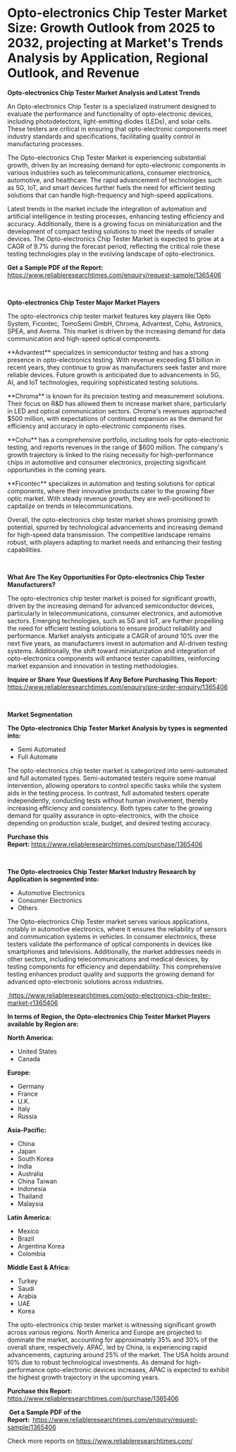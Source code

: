 <p><h1>Opto-electronics Chip Tester Market Size: Growth Outlook from 2025 to 2032, projecting at Market's Trends Analysis by Application, Regional Outlook, and Revenue</h1></p><p><strong>Opto-electronics Chip Tester Market Analysis and Latest Trends</strong></p>
<p><p>An Opto-electronics Chip Tester is a specialized instrument designed to evaluate the performance and functionality of opto-electronic devices, including photodetectors, light-emitting diodes (LEDs), and solar cells. These testers are critical in ensuring that opto-electronic components meet industry standards and specifications, facilitating quality control in manufacturing processes.</p><p>The Opto-electronics Chip Tester Market is experiencing substantial growth, driven by an increasing demand for opto-electronic components in various industries such as telecommunications, consumer electronics, automotive, and healthcare. The rapid advancement of technologies such as 5G, IoT, and smart devices further fuels the need for efficient testing solutions that can handle high-frequency and high-speed applications.</p><p>Latest trends in the market include the integration of automation and artificial intelligence in testing processes, enhancing testing efficiency and accuracy. Additionally, there is a growing focus on miniaturization and the development of compact testing solutions to meet the needs of smaller devices. The Opto-electronics Chip Tester Market is expected to grow at a CAGR of 9.7% during the forecast period, reflecting the critical role these testing technologies play in the evolving landscape of opto-electronics.</p></p>
<p><strong>Get a Sample PDF of the Report:&nbsp;</strong> <a href="https://www.reliableresearchtimes.com/enquiry/request-sample/1365406?utm_campaign=2609&utm_medium=2&utm_source=Github&utm_content=ia&utm_term=22032025&utm_id=opto-electronics-chip-tester">https://www.reliableresearchtimes.com/enquiry/request-sample/1365406</a></p>
<p>&nbsp;</p>
<p><strong>Opto-electronics Chip Tester Major Market Players</strong></p>
<p><p>The opto-electronics chip tester market features key players like Opto System, Ficontec, TomoSemi GmbH, Chroma, Advantest, Cohu, Astronics, SPEA, and Averna. This market is driven by the increasing demand for data communication and high-speed optical components.</p><p>**Advantest** specializes in semiconductor testing and has a strong presence in opto-electronics testing. With revenue exceeding $1 billion in recent years, they continue to grow as manufacturers seek faster and more reliable devices. Future growth is anticipated due to advancements in 5G, AI, and IoT technologies, requiring sophisticated testing solutions.</p><p>**Chroma** is known for its precision testing and measurement solutions. Their focus on R&D has allowed them to increase market share, particularly in LED and optical communication sectors. Chroma's revenues approached $500 million, with expectations of continued expansion as the demand for efficiency and accuracy in opto-electronic components rises.</p><p>**Cohu** has a comprehensive portfolio, including tools for opto-electronic testing, and reports revenues in the range of $600 million. The company's growth trajectory is linked to the rising necessity for high-performance chips in automotive and consumer electronics, projecting significant opportunities in the coming years.</p><p>**Ficontec** specializes in automation and testing solutions for optical components, where their innovative products cater to the growing fiber optic market. With steady revenue growth, they are well-positioned to capitalize on trends in telecommunications.</p><p>Overall, the opto-electronics chip tester market shows promising growth potential, spurred by technological advancements and increasing demand for high-speed data transmission. The competitive landscape remains robust, with players adapting to market needs and enhancing their testing capabilities.</p></p>
<p>&nbsp;</p>
<p><strong>What Are The Key Opportunities For Opto-electronics Chip Tester Manufacturers?</strong></p>
<p><p>The opto-electronics chip tester market is poised for significant growth, driven by the increasing demand for advanced semiconductor devices, particularly in telecommunications, consumer electronics, and automotive sectors. Emerging technologies, such as 5G and IoT, are further propelling the need for efficient testing solutions to ensure product reliability and performance. Market analysts anticipate a CAGR of around 10% over the next five years, as manufacturers invest in automation and AI-driven testing systems. Additionally, the shift toward miniaturization and integration of opto-electronics components will enhance tester capabilities, reinforcing market expansion and innovation in testing methodologies.</p></p>
<p><strong>Inquire or Share Your Questions If Any Before Purchasing This Report:</strong> <a href="https://www.reliableresearchtimes.com/enquiry/pre-order-enquiry/1365406?utm_campaign=2609&utm_medium=2&utm_source=Github&utm_content=ia&utm_term=22032025&utm_id=opto-electronics-chip-tester">https://www.reliableresearchtimes.com/enquiry/pre-order-enquiry/1365406</a></p>
<p>&nbsp;</p>
<p><strong>Market Segmentation</strong></p>
<p><strong>The Opto-electronics Chip Tester Market Analysis by types is segmented into:</strong></p>
<p><ul><li>Semi Automated</li><li>Full Automate</li></ul></p>
<p><p>The opto-electronics chip tester market is categorized into semi-automated and full automated types. Semi-automated testers require some manual intervention, allowing operators to control specific tasks while the system aids in the testing process. In contrast, full automated testers operate independently, conducting tests without human involvement, thereby increasing efficiency and consistency. Both types cater to the growing demand for quality assurance in opto-electronics, with the choice depending on production scale, budget, and desired testing accuracy.</p></p>
<p><strong>Purchase this Report:&nbsp;</strong><a href="https://www.reliableresearchtimes.com/purchase/1365406?utm_campaign=2609&utm_medium=2&utm_source=Github&utm_content=ia&utm_term=22032025&utm_id=opto-electronics-chip-tester">https://www.reliableresearchtimes.com/purchase/1365406</a></p>
<p>&nbsp;</p>
<p><strong>The Opto-electronics Chip Tester Market Industry Research by Application is segmented into:</strong></p>
<p><ul><li>Automotive Electronics</li><li>Consumer Electronics</li><li>Others</li></ul></p>
<p><p>The Opto-electronics Chip Tester market serves various applications, notably in automotive electronics, where it ensures the reliability of sensors and communication systems in vehicles. In consumer electronics, these testers validate the performance of optical components in devices like smartphones and televisions. Additionally, the market addresses needs in other sectors, including telecommunications and medical devices, by testing components for efficiency and dependability. This comprehensive testing enhances product quality and supports the growing demand for advanced opto-electronic solutions across industries.</p></p>
<p><a href="https://www.reliableresearchtimes.com/opto-electronics-chip-tester-market-r1365406?utm_campaign=2609&utm_medium=2&utm_source=Github&utm_content=ia&utm_term=22032025&utm_id=opto-electronics-chip-tester">&nbsp;https://www.reliableresearchtimes.com/opto-electronics-chip-tester-market-r1365406</a></p>
<p><strong>In terms of Region, the Opto-electronics Chip Tester Market Players available by Region are:</strong></p>
<p>
    <p> <strong> North America: </strong>
        <ul>
            <li>United States</li>
            <li>Canada</li>
        </ul>
        </p> 
    <p> <strong> Europe: </strong>
        <ul>
            <li>Germany</li>
            <li>France</li>
            <li>U.K.</li>
            <li>Italy</li>
            <li>Russia</li>
        </ul>
        </p> 
    <p> <strong> Asia-Pacific: </strong>
        <ul>
            <li>China</li>
            <li>Japan</li>
            <li>South Korea</li>
            <li>India</li>
            <li>Australia</li>
            <li>China Taiwan</li>
            <li>Indonesia</li>
            <li>Thailand</li>
            <li>Malaysia</li>
        </ul>
        </p> 
    <p> <strong> Latin America: </strong>
        <ul>
            <li>Mexico</li>
            <li>Brazil</li>
            <li>Argentina Korea</li>
            <li>Colombia</li>
        </ul>
        </p> 
    <p> <strong> Middle East & Africa: </strong>
        <ul>
            <li>Turkey</li>
            <li>Saudi</li>
            <li>Arabia</li>
            <li>UAE</li>
            <li>Korea</li>
        </ul>
    </p>
    </p>
<p><p>The opto-electronics chip tester market is witnessing significant growth across various regions. North America and Europe are projected to dominate the market, accounting for approximately 35% and 30% of the overall share, respectively. APAC, led by China, is experiencing rapid advancements, capturing around 25% of the market. The USA holds around 10% due to robust technological investments. As demand for high-performance opto-electronic devices increases, APAC is expected to exhibit the highest growth trajectory in the upcoming years.</p></p>
<p><strong>Purchase this Report: </strong><a href="https://www.reliableresearchtimes.com/purchase/1365406?utm_campaign=2609&utm_medium=2&utm_source=Github&utm_content=ia&utm_term=22032025&utm_id=opto-electronics-chip-tester">https://www.reliableresearchtimes.com/purchase/1365406</a></p>
<p>&nbsp;<strong>Get a Sample PDF of the Report:&nbsp;&nbsp;</strong><a href="https://www.reliableresearchtimes.com/enquiry/request-sample/1365406?utm_campaign=2609&utm_medium=2&utm_source=Github&utm_content=ia&utm_term=22032025&utm_id=opto-electronics-chip-tester">https://www.reliableresearchtimes.com/enquiry/request-sample/1365406</a></p>
<p><strong></strong></p>
<p>Check more reports on <a href="https://www.reliableresearchtimes.com/?utm_campaign=2609&utm_medium=2&utm_source=Github&utm_content=ia&utm_term=22032025&utm_id=opto-electronics-chip-tester">https://www.reliableresearchtimes.com/</a></p>